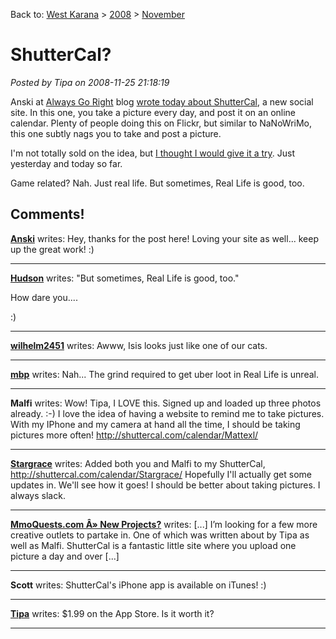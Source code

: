 Back to: [West Karana](/posts/westkarana.md) > [2008](/posts/2008/westkarana.md) > [November](./westkarana.md)
# ShutterCal?

*Posted by Tipa on 2008-11-25 21:18:19*

Anski at [Always Go Right](http://alwaysgoright.com/) blog [wrote today about ShutterCal](http://alwaysgoright.com/2008/11/shuttercal-your-life-in-photos/), a new social site. In this one, you take a picture every day, and post it on an online calendar. Plenty of people doing this on Flickr, but similar to NaNoWriMo, this one subtly nags you to take and post a picture.

I'm not totally sold on the idea, but [I thought I would give it a try](http://shuttercal.com/calendar/Tipa/). Just yesterday and today so far.

Game related? Nah. Just real life. But sometimes, Real Life is good, too.

## Comments!

**[Anski](http://alwaysgoright.com)** writes: Hey, thanks for the post here! Loving your site as well... keep up the great work! :)

---

**[Hudson](http://hudshideout.blogspot.com/)** writes: "But sometimes, Real Life is good, too."

How dare you.... 

:)

---

**[wilhelm2451](http://tagn.wordpress.com/)** writes: Awww, Isis looks just like one of our cats.

---

**[mbp](http://mindbendingpuzzles.blogspot.com)** writes: Nah... The grind required to get uber loot in Real Life is unreal.

---

**Malfi** writes: Wow! Tipa, I LOVE this. Signed up and loaded up three photos already. :-) I love the idea of having a website to remind me to take pictures. With my IPhone and my camera at hand all the time, I should be taking pictures more often! http://shuttercal.com/calendar/Mattexl/

---

**[Stargrace](http://www.mmoquests.com)** writes: Added both you and Malfi to my ShutterCal, http://shuttercal.com/calendar/Stargrace/
Hopefully I'll actually get some updates in. We'll see how it goes! I should be better about taking pictures. I always slack.

---

**[MmoQuests.com Â» New Projects?](http://mmoquests.com/2008/11/26/new-projects/)** writes: [...] I’m looking for a few more creative outlets to partake in. One of which was written about by Tipa as well as Malfi. ShutterCal is a fantastic little site where you upload one picture a day and over [...]

---

**Scott** writes: ShutterCal's iPhone app is available on iTunes! :)

---

**[Tipa](https://chasingdings.com)** writes: $1.99 on the App Store. Is it worth it?

---

